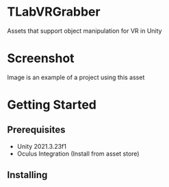# TLabVRGrabber
Assets that support object manipulation for VR in Unity  

# Screenshot
Image is an example of a project using this asset  

# Getting Started
## Prerequisites
- Unity 2021.3.23f1  
- Oculus Integration (Install from asset store)  
## Installing

## 
